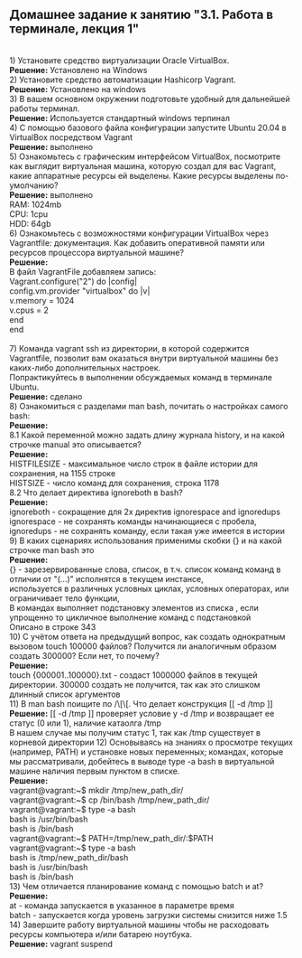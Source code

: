 <h2>Домашнее задание к занятию "3.1. Работа в терминале, лекция 1"</h2></br>
1) Установите средство виртуализации Oracle VirtualBox.</br>
  <b>Решение:</b> Установлено на Windows </br>
2) Установите средство автоматизации Hashicorp Vagrant.</br>
  <b>Решение:</b> Установлено на windows</br>
3) В вашем основном окружении подготовьте удобный для дальнейшей работы терминал.</br>
  <b>Решение:</b> Используется стандартный windows терпинал</br>
 4) С помощью базового файла конфигурации запустите Ubuntu 20.04 в VirtualBox посредством Vagrant</br>
   <b>Решение:</b> выполнено</br>
 5) Ознакомьтесь с графическим интерфейсом VirtualBox, посмотрите как выглядит виртуальная машина, которую создал для вас Vagrant, какие аппаратные ресурсы ей выделены. Какие ресурсы выделены по-умолчанию?</br>
  <b>Решение:</b> выполнено</br>
  RAM: 1024mb</br>
  CPU: 1cpu</br>
  HDD: 64gb</br>
  6) Ознакомьтесь с возможностями конфигурации VirtualBox через Vagrantfile: документация. Как добавить оперативной памяти или ресурсов процессора виртуальной машине? </br>
  <b>Решение:</b> </br>
  В файл VagrantFile добавляем запись:</br>
  Vagrant.configure("2") do |config|</br>
    config.vm.provider "virtualbox" do |v|</br>
        v.memory = 1024</br>
        v.cpus = 2</br>
    end</br>
  end</br>
  </br>
  7) Команда vagrant ssh из директории, в которой содержится Vagrantfile, позволит вам оказаться внутри виртуальной машины без каких-либо дополнительных настроек. </br>Попрактикуйтесь в выполнении обсуждаемых команд в терминале Ubuntu.</br>
     <b>Решение:</b> сделано</br>
  8) Ознакомиться с разделами man bash, почитать о настройках самого bash:</br> <b>Решение:</b></br>
    8.1 Какой переменной можно задать длину журнала history, и на какой строчке manual это описывается?</br>
    <b>Решение:</b> </br>
    HISTFILESIZE - максимальное число строк в файле истории для сохранения, на 1155 строке</br>
    HISTSIZE - число команд для сохранения, строка 1178</br>
    8.2 Что делает директива ignoreboth в bash?</br>
    <b>Решение:</b></br>
    ignoreboth - сокращение для 2х директив ignorespace and ignoredups </br>
    ignorespace - не сохранять команды начинающиеся с пробела, </br>
    ignoredups - не сохранять команду, если такая уже имеется в истории</br>
  9) В каких сценариях использования применимы скобки {} и на какой строчке man bash это </br>
     <b>Решение:</b></br>
     {} - зарезервированные слова, список, в т.ч. список команд команд в отличии от "(...)" исполнятся в текущем инстансе, </br>
      используется в различных условных циклах, условных операторах, или ограничивает тело функции, </br>
      В командах выполняет подстановку элементов из списка , если упрощенно то  цикличное выполнение команд с подстановкой </br>
      Описано в строке 343</br>
   10) С учётом ответа на предыдущий вопрос, как создать однократным вызовом touch 100000 файлов? Получится ли аналогичным образом создать 300000? Если нет, то почему?</br>
       <b>Решение:</b></br>
       touch {000001..100000}.txt - создаст 1000000 файлов в текущей директории. 300000 создать не получится, так как это слишком длинный список аргументов</br>
    11) В man bash поищите по /\[\[. Что делает конструкция [[ -d /tmp ]]</br>
        <b>Решение:</b>  [[ -d /tmp ]] проверяет условие у -d /tmp и возвращает ее статус (0 или 1), наличие катаолга /tmp </br>
        В нашем случае мы получим статус 1, так как /tmp существует в корневой директории
     12) Основываясь на знаниях о просмотре текущих (например, PATH) и установке новых переменных; командах, которые мы рассматривали, добейтесь в выводе type -a bash в виртуальной машине наличия первым пунктом в списке. </br>
        <b>Решение:</b> </br>
        vagrant@vagrant:~$ mkdir /tmp/new_path_dir/ </br>
      vagrant@vagrant:~$ cp /bin/bash /tmp/new_path_dir/ </br>
      vagrant@vagrant:~$ type -a bash </br>
      bash is /usr/bin/bash </br>
      bash is /bin/bash </br>
      vagrant@vagrant:~$ PATH=/tmp/new_path_dir/:$PATH </br>
      vagrant@vagrant:~$ type -a bash </br>
      bash is /tmp/new_path_dir/bash </br>
      bash is /usr/bin/bash </br>
      bash is /bin/bash </br>
  13) Чем отличается планирование команд с помощью batch и at? </br>
     <b>Решение:</b> </br>
     at - команда запускается в указанное в параметре время </br>
     batch - запускается когда уровень загрузки системы снизится ниже 1.5 </br>
   14) Завершите работу виртуальной машины чтобы не расходовать ресурсы компьютера и/или батарею ноутбука. </br>
      <b>Решение:</b> vagrant suspend </br>


       

